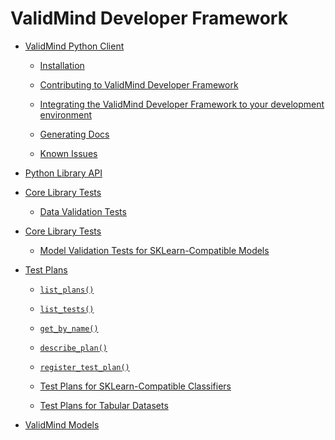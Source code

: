 <!-- ValidMind Developer Framework documentation master file, created by
sphinx-quickstart on Thu Mar  9 11:05:09 2023.
You can adapt this file completely to your liking, but it should at least
contain the root `toctree` directive. -->
# ValidMind Developer Framework


* [ValidMind Python Client](readme.md)


    * [Installation](readme.md#installation)


    * [Contributing to ValidMind Developer Framework](readme.md#contributing-to-validmind-developer-framework)


    * [Integrating the ValidMind Developer Framework to your development environment](readme.md#integrating-the-validmind-developer-framework-to-your-development-environment)


    * [Generating Docs](readme.md#generating-docs)


    * [Known Issues](readme.md#known-issues)


* [Python Library API](api.md)


* [Core Library Tests](data_validation_tests.md)


    * [Data Validation Tests](data_validation_tests.md#data-validation-tests)


* [Core Library Tests](model_validation_tests_sklearn.md)


    * [Model Validation Tests for SKLearn-Compatible Models](model_validation_tests_sklearn.md#model-validation-tests-for-sklearn-compatible-models)


* [Test Plans](test_plans.md)


    * [`list_plans()`](test_plans.md#validmind.test_plans.list_plans)


    * [`list_tests()`](test_plans.md#validmind.test_plans.list_tests)


    * [`get_by_name()`](test_plans.md#validmind.test_plans.get_by_name)


    * [`describe_plan()`](test_plans.md#validmind.test_plans.describe_plan)


    * [`register_test_plan()`](test_plans.md#validmind.test_plans.register_test_plan)


    * [Test Plans for SKLearn-Compatible Classifiers](test_plans.md#module-validmind.test_plans.sklearn_classifier)


    * [Test Plans for Tabular Datasets](test_plans.md#module-validmind.test_plans.tabular_datasets)


* [ValidMind Models](vm_models.md)
